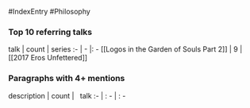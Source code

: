 #IndexEntry #Philosophy

### Top 10 referring talks
talk | count | series
:- | - |: -
[[Logos in the Garden of Souls Part 2]] | 9 | [[2017 Eros Unfettered]]

### Paragraphs with 4+ mentions
description | count | &nbsp;&nbsp;talk
:- | : - | : -

